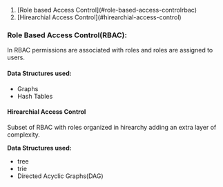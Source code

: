 <ol>
<li>[Role based Access Control](#role-based-access-controlrbac)</li>
<li>[Hirearchial Access Control](#hirearchial-access-control)</li>
</ol>

### Role Based Access Control(RBAC):

In RBAC permissions are associated with roles and roles are assigned to users.

#### Data Structures used:

- Graphs
- Hash Tables

#### Hirearchial Access Control

Subset of RBAC with roles organized in hirearchy adding an extra layer of complexity.

<b>Data Structures used:</b>

- tree
- trie
- Directed Acyclic Graphs(DAG)
